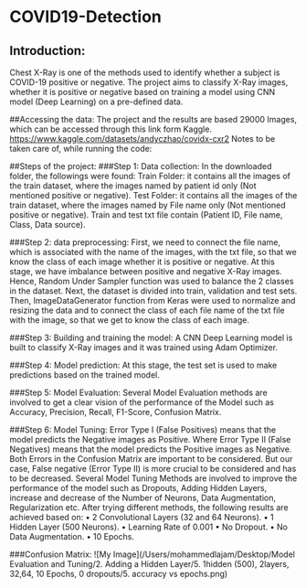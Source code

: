 # COVID19-Detection

## Introduction:
Chest X-Ray is one of the methods used to identify whether a subject is COVID-19 positive or negative. The project aims to classify X-Ray images, whether it is positive or negative based on training a model using CNN model (Deep Learning) on a pre-defined data.

##Accessing the data:
The project and the results are based 29000 Images, which can be accessed through this link form Kaggle. https://www.kaggle.com/datasets/andyczhao/covidx-cxr2
Notes to be taken care of, while running the code:

##Steps of the project:
###Step 1: Data collection:
In the downloaded folder, the followings were found:
Train Folder: it contains all the images of the train dataset, where the images named by patient id only (Not mentioned positive or negative).
Test Folder: it contains all the images of the train dataset, where the images named by File name only (Not mentioned positive or negative).
Train and test txt file contain (Patient ID, File name, Class, Data source).

###Step 2: data preprocessing:
First, we need to connect the file name, which is associated with the name of the images, with the txt file, so that we know the class of each image whether it is positive or negative.
At this stage, we have imbalance between positive and negative X-Ray images. Hence, Random Under Sampler function was used to balance the 2 classes in the dataset.
Next, the dataset is divided into train, validation and test sets.
Then, ImageDataGenerator function from Keras were used to normalize and resizing the data and to connect the class of each file name of the txt file with the image, so that we get to know the class of each image.

###Step 3: Building and training the model:
A CNN Deep Learning model is built to classify X-Ray images and it was trained using Adam Optimizer.

###Step 4: Model prediction:
At this stage, the test set is used to make predictions based on the trained model.

###Step 5: Model Evaluation:
Several Model Evaluation methods are involved to get a clear vision of the performance of the Model such as Accuracy, Precision, Recall, F1-Score, Confusion Matrix.

###Step 6: Model Tuning:
Error Type I (False Positives) means that the model predicts the Negative images as Positive. Where Error Type II (False Negatives) means that the model predicts the Positive images as Negative. Both Errors in the Confusion Matrix are important to be considered. But our case, False negative (Error Type II) is more crucial to be considered and has to be decreased.
Several Model Tuning Methods are involved to improve the performance of the model such as Dropouts, Adding Hidden Layers, increase and decrease of the Number of Neurons, Data Augmentation, Regularization etc. After trying different methods, the following results are achieved based on:
•	2 Convolutional Layers (32 and 64 Neurons).
•	1 Hidden Layer (500 Neurons).
•	Learning Rate of 0.001
•	No Dropout.
•	No Data Augmentation.
•	10 Epochs.
 
###Confusion Matrix:
![My Image](/Users/mohammedlajam/Desktop/Model Evaluation and Tuning/2. Adding a Hidden Layer/5. 1hidden (500), 2layers, 32,64, 10 Epochs, 0 dropouts/5. accuracy vs epochs.png)


